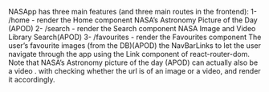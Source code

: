 NASApp has three main features (and three main routes in the frontend):
1- /home - render the Home component
NASA’s Astronomy Picture of the Day (APOD)
2- /search - render the Search component
NASA Image and Video Library Search(APOD)
3- /favourites - render the Favourites component
The user’s favourite images (from the DB)(APOD)
the NavBarLinks to let the user navigate through the app using the Link component of react-router-dom.
Note that NASA’s Astronomy picture of the day (APOD) can actually also be a video . with checking whether the url is of an image or a video, and render it accordingly.
